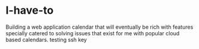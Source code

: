 # I-have-to
Building a web application calendar that will eventually be rich with features specially catered to solving issues that exist for me with popular cloud based calendars. testing ssh key
